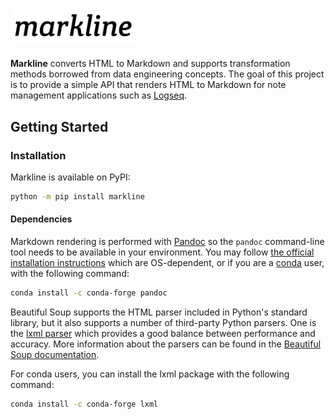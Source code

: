 # <img src="https://raw.githubusercontent.com/hughcameron/markline/main/img/markline.svg" width="200">

**Markline** converts HTML to Markdown and supports transformation methods borrowed from data engineering concepts. The goal of this project is to provide a simple API that renders HTML to Markdown for note management applications such as [Logseq](https://logseq.com).


## Getting Started

### Installation

Markline is available on PyPI:

```bash
python -m pip install markline
```

#### Dependencies

Markdown rendering is performed with [Pandoc](https://pandoc.org/) so the `pandoc` command-line tool needs to be available in your environment. You may follow [the official installation instructions](https://pandoc.org/installing.html)
which are OS-dependent, or if you are a [conda](https://www.google.com/search?q=conda+python) user, with the following command:

```bash
conda install -c conda-forge pandoc
```

Beautiful Soup supports the HTML parser included in Python's standard library, but it also supports a number of third-party Python parsers. One is the [lxml parser](http://lxml.de/) which provides a good balance between performance and accuracy. More information about the parsers can be found in the [Beautiful Soup documentation](https://www.crummy.com/software/BeautifulSoup/bs4/doc/#installing-a-parser).

 For conda users, you can install the lxml package with the following command:

```bash
conda install -c conda-forge lxml
```
